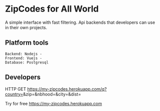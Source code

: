 ZipCodes for All World
===================================

A simple interface with fast filtering. Api backends that developers can use in their own projects.


Platform tools
------------

    Backend: Nodejs - 
    Frontend: Vuejs - 
    Database: Postgresql


Developers 
------------

HTTP GET 
    https://my-zipcodes.herokuapp.com/q?country=<country>&zip=<zip>&nbhood=<nbhood>&city=<city>&dist=<dist>



Try for free
    https://my-zipcodes.herokuapp.com










